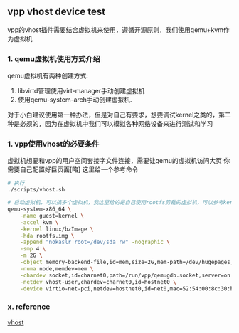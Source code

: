 ## vpp vhost device test

vpp的vhost插件需要结合虚拟机来使用，遵循开源原则，我们使用qemu+kvm作为虚拟机

### 1. qemu虚拟机使用方式介绍

qemu虚拟机有两种创建方式:

1. libvirtd管理使用virt-manager手动创建虚拟机
2. 使用qemu-system-arch手动创建虚拟机.

对于小白建议使用第一种办法，但是对自己有要求，想要调试kernel之类的，第二种是必须的，因为在虚拟机中我们可以模拟各种网络设备来进行测试和学习

### 1. vpp使用vhost的必要条件

虚拟机想要和vpp的用户空间套接字文件连接，需要让qemu的虚拟机访问大页
你需要自己配置好巨页面[略]
这里给一个参考命令

```bash
# 执行
./scripts/vhost.sh

# 启动虚拟机，可以搞多个虚拟机，我这里给的是自己使用rootfs剪裁的虚拟机，可以参考kernel/ubuntu来制作
qemu-system-x86_64 \
	-name guest=kernel \
	-accel kvm \
    -kernel linux/bzImage \
    -hda rootfs.img \
    -append "nokaslr root=/dev/sda rw" -nographic \
    -smp 4 \
    -m 2G \
    -object memory-backend-file,id=mem,size=2G,mem-path=/dev/hugepages,share=on \
    -numa node,memdev=mem \
	-chardev socket,id=charnet0,path=/run/vpp/qemugdb.socket,server=on \
	-netdev vhost-user,chardev=charnet0,id=hostnet0 \
	-device virtio-net-pci,netdev=hostnet0,id=net0,mac=52:54:00:8c:30:b7,bus=pci.0,addr=0x9
```

### x. reference

[vhost](https://wiki.fd.io/view/VPP/Use_VPP_to_connect_VMs_Using_Vhost-User_Interface)